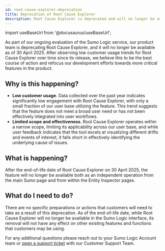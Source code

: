 ```yaml
---
id: root-cause-explorer-deprecation
title: Deprecation of Root Cause Explorer
description: Root Cause Explorer is deprecated and will no longer be supported in the future.
---
```


<head>
 <meta name="robots" content="noindex" />
</head>

import useBaseUrl from '@docusaurus/useBaseUrl';

As part of our ongoing evaluation of the Sumo Logic service, our product team is deprecating Root Cause Explorer, and it will no longer be available as of 30 April 2025. After observing low customer usage trends for Root Cause Explorer over time since its release, we believe this to be the best course of action and refocus our development efforts towards more critical features in the product.

## Why is this happening?

* **Low customer usage**. Data collected over the past year indicates significantly low engagement with Root Cause Explorer, with only a small fraction of our user base utilizing the feature. This trend suggests that the feature does not meet a broad user need or has not been effectively integrated into user workflows.
* **Limited scope and effectiveness**. Root Cause Explorer operates within a narrow scope, limiting its applicability across our user base, and while user feedback indicates that the tool excels at visualizing different drifts and events of interest, it falls short in effectively identifying the underlying cause of issues.

## What is happening?

After the end-of-life date of Root Cause Explorer on 30 April 2025, the feature will no longer be available both as an independent operation from the main Sumo page and from within the Entity Inspector pages.

## What do I need to do?

There are no specific preparations or actions that customers will need to take as a result of this deprecation. As of the end-of-life date, while Root Cause Explorer will no longer be available in the Sumo Logic interface, its removal will not have any effect on other existing features and functions that customers may be using.

For any additional questions please reach out to your Sumo Logic Account team or [open a support ticket](https://support.sumologic.com/support/s/) with our Customer Support Team.